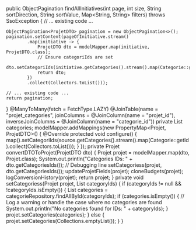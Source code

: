 public ObjectPagination<ProjetDTO> findAllInitiatives(int page, int size, String sortDirection, String sortValue, Map<String, String> filters) throws SsoException {
    // ... existing code ...

    ObjectPagination<ProjetDTO> pagination = new ObjectPagination<>();
    pagination.setContent(pageOfInitiative.stream()
            .map(initiative -> {
                ProjetDTO dto = modelMapper.map(initiative, ProjetDTO.class);
                // Ensure categoriIds are set
                dto.setCategoriIds(initiative.getCategories().stream().map(Categorie::getId).collect(Collectors.toList()));
                return dto;
            })
            .collect(Collectors.toList()));

    // ... existing code ...
    return pagination;
}
@ManyToMany(fetch = FetchType.LAZY)
@JoinTable(name = "projet_categories",
        joinColumns = @JoinColumn(name = "projet_id"),
        inverseJoinColumns = @JoinColumn(name = "categorie_id"))
private List<Categorie> categories;
modelMapper.addMappings(new PropertyMap<Projet, ProjetDTO>() {
    @Override
    protected void configure() {
        map().setCategoriIds(source.getCategories().stream().map(Categorie::getId).collect(Collectors.toList()));
    }
});
private Projet convertDTOToProjet(ProjetDTO dto) {
    Projet projet = modelMapper.map(dto, Projet.class);
    System.out.println("Categories IDs: " + dto.getCategoriesIds()); // Debugging line
    setCategoriess(projet, dto.getCategoriesIds());
    updateProjetFields(projet);
    cloneBudgets(projet);
    logConversionHistory(projet);
    return projet;
}
private void setCategoriess(Projet projet, List<Long> categoryIds) {
    if (categoryIds != null && !categoryIds.isEmpty()) {
        List<Categorie> categories = categorieRepository.findAllById(categoryIds);
        if (categories.isEmpty()) {
            // Log a warning or handle the case where no categories are found
            System.out.println("No categories found for IDs: " + categoryIds);
        }
        projet.setCategories(categories);
    } else {
        projet.setCategories(Collections.emptyList());
    }
}

